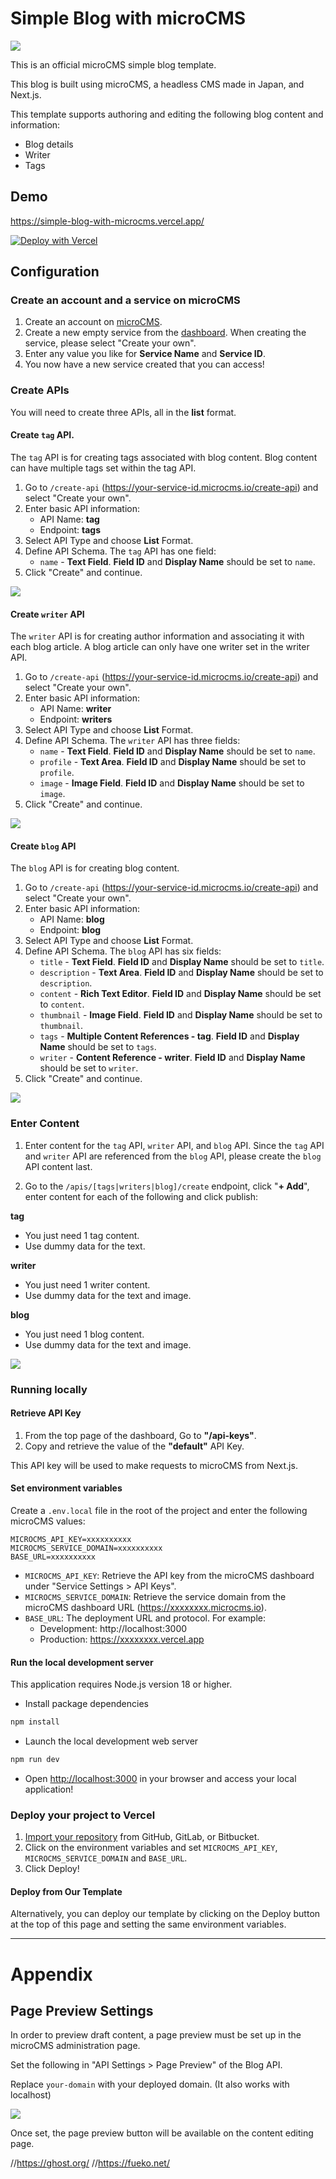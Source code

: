 # Simple Blog with microCMS

![](public/cover.png)

This is an official microCMS simple blog template.

This blog is built using microCMS, a headless CMS made in Japan, and Next.js.

This template supports authoring and editing the following blog content and information:

- Blog details
- Writer
- Tags

## Demo

https://simple-blog-with-microcms.vercel.app/

[![Deploy with Vercel](https://vercel.com/button)](https://vercel.com/new/clone?demo-description=This%20is%20a%20microCMS%20official%20simple%20blog%20template.&demo-image=https://github.com/microcmsio/simple-blog-with-microcms/blob/main/public/cover.png?raw=true&demo-title=Simple%20Blog%20with%20microCMS&demo-url=https://simple-blog-with-microcms.vercel.app/&from=templates&project-name=Simple%20Blog%20with%20microCMS&repository-name=simple-blog-with-microcms&repository-url=https://github.com/microcmsio/simple-blog-with-microcms&env=MICROCMS_API_KEY,MICROCMS_SERVICE_DOMAIN,BASE_URL)

## Configuration

### Create an account and a service on microCMS

1. Create an account on [microCMS](https://app.microcms.io/signup).
2. Create a new empty service from the [dashboard](https://app.microcms.io/create-service). When creating the service, please select "Create your own".
3. Enter any value you like for **Service Name** and **Service ID**.
4. You now have a new service created that you can access!

### Create APIs

You will need to create three APIs, all in the **list** format.

#### **Create `tag` API.**

The `tag` API is for creating tags associated with blog content. Blog content can have multiple tags set within the tag API.

1. Go to `/create-api` (https://your-service-id.microcms.io/create-api) and select "Create your own".
2. Enter basic API information:
   - API Name: **tag**
   - Endpoint: **tags**
3. Select API Type and choose **List** Format.
4. Define API Schema. The `tag` API has one field:
   - `name` - **Text Field**. **Field ID** and **Display Name** should be set to `name`.
5. Click "Create" and continue.

![](public/tag.png)

#### **Create `writer` API**

The `writer` API is for creating author information and associating it with each blog article. A blog article can only have one writer set in the writer API.

1. Go to `/create-api` (https://your-service-id.microcms.io/create-api) and select "Create your own".
2. Enter basic API information:
   - API Name: **writer**
   - Endpoint: **writers**
3. Select API Type and choose **List** Format.
4. Define API Schema. The `writer` API has three fields:
   - `name` - **Text Field**. **Field ID** and **Display Name** should be set to `name`.
   - `profile` - **Text Area**. **Field ID** and **Display Name** should be set to `profile`.
   - `image` - **Image Field**. **Field ID** and **Display Name** should be set to `image`.
5. Click "Create" and continue.

![](public/writer.png)

#### **Create `blog` API**

The `blog` API is for creating blog content.

1. Go to `/create-api` (https://your-service-id.microcms.io/create-api) and select "Create your own".
2. Enter basic API information:
   - API Name: **blog**
   - Endpoint: **blog**
3. Select API Type and choose **List** Format.
4. Define API Schema. The `blog` API has six fields:
   - `title` - **Text Field**. **Field ID** and **Display Name** should be set to `title`.
   - `description` - **Text Area**. **Field ID** and **Display Name** should be set to `description`.
   - `content` - **Rich Text Editor**. **Field ID** and **Display Name** should be set to `content`.
   - `thumbnail` - **Image Field**. **Field ID** and **Display Name** should be set to `thumbnail`.
   - `tags` - **Multiple Content References - tag**. **Field ID** and **Display Name** should be set to `tags`.
   - `writer` - **Content Reference - writer**. **Field ID** and **Display Name** should be set to `writer`.
5. Click "Create" and continue.

![](public/blog.png)

### Enter Content

1. Enter content for the `tag` API, `writer` API, and `blog` API. Since the `tag` API and `writer` API are referenced from the `blog` API, please create the `blog` API content last.

2. Go to the `/apis/[tags|writers|blog]/create` endpoint, click "**+ Add**", enter content for each of the following and click publish:

**tag**

- You just need 1 tag content.
- Use dummy data for the text.

**writer**

- You just need 1 writer content.
- Use dummy data for the text and image.

**blog**

- You just need 1 blog content.
- Use dummy data for the text and image.

![](public/publish.png)

### Running locally

#### **Retrieve API Key**

1. From the top page of the dashboard, Go to **"/api-keys"**.
2. Copy and retrieve the value of the **"default"** API Key.

This API key will be used to make requests to microCMS from Next.js.

#### **Set environment variables**

Create a `.env.local` file in the root of the project and enter the following microCMS values:

```
MICROCMS_API_KEY=xxxxxxxxxx
MICROCMS_SERVICE_DOMAIN=xxxxxxxxxx
BASE_URL=xxxxxxxxxx
```

- `MICROCMS_API_KEY`: Retrieve the API key from the microCMS dashboard under "Service Settings > API Keys".
- `MICROCMS_SERVICE_DOMAIN`: Retrieve the service domain from the microCMS dashboard URL (https://xxxxxxxx.microcms.io).
- `BASE_URL`: The deployment URL and protocol. For example:
  - Development: http://localhost:3000
  - Production: https://xxxxxxxx.vercel.app

#### **Run the local development server**

This application requires Node.js version 18 or higher.

- Install package dependencies

```bash
npm install
```

- Launch the local development web server

```bash
npm run dev
```

- Open [http://localhost:3000](http://localhost:3000) in your browser and access your local application!

### Deploy your project to Vercel

1. [Import your repository](https://vercel.com/docs/getting-started-with-vercel/import) from GitHub, GitLab, or Bitbucket.
2. Click on the environment variables and set `MICROCMS_API_KEY`, `MICROCMS_SERVICE_DOMAIN` and `BASE_URL`.
3. Click Deploy!

#### **Deploy from Our Template**

Alternatively, you can deploy our template by clicking on the Deploy button at the top of this page and setting the same environment variables.

---

# Appendix

## Page Preview Settings

In order to preview draft content, a page preview must be set up in the microCMS administration page.

Set the following in "API Settings > Page Preview" of the Blog API.

Replace `your-domain` with your deployed domain. (It also works with localhost)

![](public/page-preview-settings.png)

Once set, the page preview button will be available on the content editing page.

//https://ghost.org/
//https://fueko.net/
